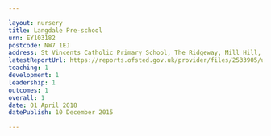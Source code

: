```yaml
---

layout: nursery
title: Langdale Pre-school
urn: EY103182
postcode: NW7 1EJ
address: St Vincents Catholic Primary School, The Ridgeway, Mill Hill, LONDON, NW7 1EJ
latestReportUrl: https://reports.ofsted.gov.uk/provider/files/2533905/urn/EY103182.pdf
teaching: 1
development: 1
leadership: 1
outcomes: 1
overall: 1
date: 01 April 2018 
datePublish: 10 December 2015

---
```

